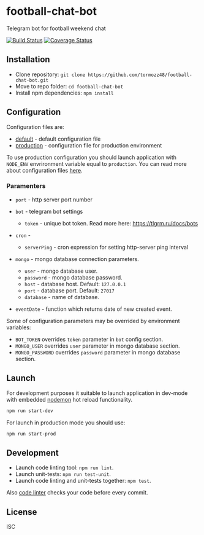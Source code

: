 # football-chat-bot
Telegram bot for football weekend chat

[![Build Status](https://travis-ci.org/tormozz48/football-chat-bot.svg?branch=master)](https://travis-ci.org/tormozz48/football-chat-bot)
[![Coverage Status](https://img.shields.io/coveralls/tormozz48/football-chat-bot.svg?style=flat)](https://coveralls.io/r/tormozz48/football-chat-bot?branch=master)

## Installation

* Clone repository: `git clone https://github.com/tormozz48/football-chat-bot.git`
* Move to repo folder: `cd football-chat-bot`
* Install npm dependencies: `npm install`

## Configuration

Configuration files are:

* [default](./config/default.js) - default configuration file
* [production](./config/production.js) - configuration file for production environment

To use production configuration you should launch application with `NODE_ENV` envrironment variable equal to `production`. You can read more about configuration files [here](https://www.npmjs.com/package/config).

### Paramenters

* `port` - http server port number

* `bot` - telegram bot settings
    * `token` - unique bot token. Read more here: https://tlgrm.ru/docs/bots

* `cron` -
    * `serverPing` - cron expression for setting http-server ping interval

* `mongo` - mongo database connection parameters.
    * `user` - mongo database user.
    * `password` - mongo database password.
    * `host` - database host. Default: `127.0.0.1`
    * `port` - database port. Default: `27017`
    * `database` - name of database.

* `eventDate` - function which returns date of new created event.

Some of configuration parameters may be overrided by environment variables:

* `BOT_TOKEN` overrides `token` parameter in `bot` config section.
* `MONGO_USER` overrides `user` parameter in mongo database section.
* `MONGO_PASSWORD` overrides `password` parameter in mongo database section.

## Launch

For development purposes it suitable to launch application in dev-mode
with embedded [nodemon](https://www.npmjs.com/package/nodemon) hot reload functionality.
```bash
npm run start-dev
```

For launch in production mode you should use:
```bash
npm run start-prod
```

## Development

* Launch code linting tool: `npm run lint`.
* Launch unit-tests: `npm run test-unit`.
* Launch code linting and unit-tests together: `npm test`.

Also [code linter](https://eslint.org) checks your code before every commit.

## License

ISC

